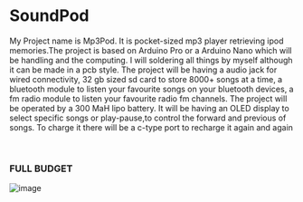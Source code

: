 # SoundPod
My Project name is Mp3Pod. It is pocket-sized mp3 player retrieving ipod memories.The project is based on Arduino Pro or a Arduino Nano which will be handling and the computing. I will soldering all things by myself although it can be made in a pcb style. The project will be having a audio jack for wired connectivity, 32 gb sized sd card to store 8000+ songs at a time, a bluetooth module to listen your favourite songs on your bluetooth devices, a fm radio module to listen your favourite radio fm channels. The project will be operated by a 300 MaH lipo battery. It will be having an OLED display to select specific songs or play-pause,to control the forward and previous of songs. To charge it there will be a c-type port to recharge it again and again

<br>
<h3>FULL BUDGET</h3>

![image](https://github.com/user-attachments/assets/c73b3809-7bb0-479e-ae58-babad56122ef)

